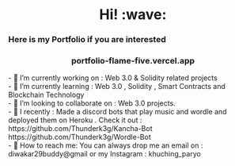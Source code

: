<h1 align='center'> Hi! :wave:</h1>
<h3> Here is my Portfolio if you are interested </h3>
<h3 align='center'>portfolio-flame-five.vercel.app </h3>
- 🔭 I’m currently working on : Web 3.0 & Solidity related projects <br>
- 🌱 I’m currently learning : Web 3.0 , Solidity , Smart Contracts and Blockchain Technology <br>
- 👯 I’m looking to collaborate on : Web 3.0 projects. <br>
- 👯 I recently : Made a discord bots that play music and wordle and deployed them on Heroku . Check it out : <br>
       https://github.com/Thunderk3g/Kancha-Bot  <br>
       https://github.com/Thunderk3g/Wordle-Bot  <br>
- 💬 How to reach me: You can always drop me an email on : diwakar29buddy@gmail or my Instagram : khuching_paryo
<!--
**Thunderk3g/ThunderK3g** is a ✨ _special_ ✨ repository because its `README.md` (this file) appears on your GitHub profile.

Here are some ideas to get you started:

- 🔭 I’m currently working on ...
- 🌱 I’m currently learning ...
- 👯 I’m looking to collaborate on ...
- 🤔 I’m looking for help with ...
- 💬 Ask me about ...
- 📫 How to reach me: ...
- 😄 Pronouns: ...
- ⚡ Fun fact: ...
-->
->
